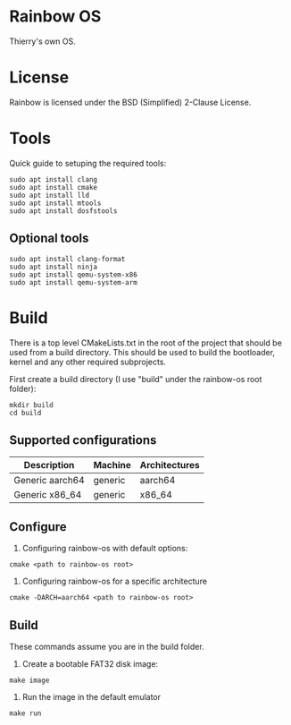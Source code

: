Rainbow OS
==========

Thierry's own OS.


License
=======

Rainbow is licensed under the BSD (Simplified) 2-Clause License.


Tools
=====

Quick guide to setuping the required tools:

```
sudo apt install clang
sudo apt install cmake
sudo apt install lld
sudo apt install mtools
sudo apt install dosfstools
```

Optional tools
--------------

```
sudo apt install clang-format
sudo apt install ninja
sudo apt install qemu-system-x86
sudo apt install qemu-system-arm
```

Build
=====

There is a top level CMakeLists.txt in the root of the project that should be used from a build directory.
This should be used to build the bootloader, kernel and any other required subprojects.

First create a build directory (I use "build" under the rainbow-os root folder):

```
mkdir build
cd build
```

Supported configurations
------------------------

| Description       | Machine | Architectures |
|-------------------|---------|---------------|
| Generic aarch64   | generic |   aarch64     |
| Generic x86_64    | generic |   x86_64      |


Configure
---------

1) Configuring rainbow-os with default options:

```
cmake <path to rainbow-os root>
```

1) Configuring rainbow-os for a specific architecture

```
cmake -DARCH=aarch64 <path to rainbow-os root>
```

Build
-----

These commands assume you are in the build folder.

1) Create a bootable FAT32 disk image:

```
make image
```

1) Run the image in the default emulator

```
make run
```
